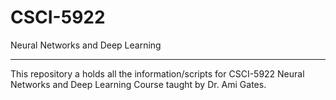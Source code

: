 # CSCI-5922
Neural Networks and Deep Learning

---

This repository a holds all the information/scripts for CSCI-5922 Neural Networks and Deep Learning Course taught by Dr. Ami Gates.

